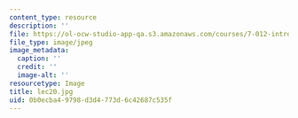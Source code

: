 ```yaml
---
content_type: resource
description: ''
file: https://ol-ocw-studio-app-qa.s3.amazonaws.com/courses/7-012-introduction-to-biology-fall-2004/0b0ecba49798d3d4773d6c42687c535f_lec20.jpg
file_type: image/jpeg
image_metadata:
  caption: ''
  credit: ''
  image-alt: ''
resourcetype: Image
title: lec20.jpg
uid: 0b0ecba4-9798-d3d4-773d-6c42687c535f
---
```

